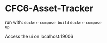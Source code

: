 # CFC6-Asset-Tracker

run with:
<code>docker-compose build</code>
<code>docker-compose up</code>

Access the ui on localhost:19006
